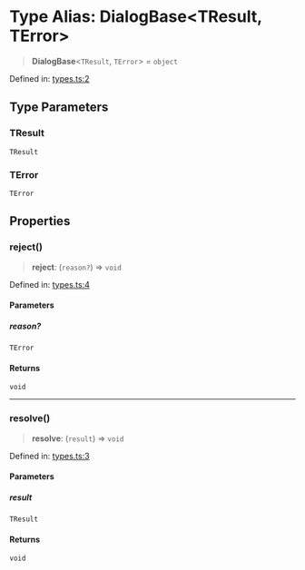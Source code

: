 # Type Alias: DialogBase\<TResult, TError\>

> **DialogBase**\<`TResult`, `TError`\> = `object`

Defined in: [types.ts:2](https://github.com/MOhhh-ok/react-dialog-hub/blob/44b10d0519bb12294bd933ab6943159e58a69c47/packages/react-dialog-hub/src/types.ts#L2)

## Type Parameters

### TResult

`TResult`

### TError

`TError`

## Properties

### reject()

> **reject**: (`reason?`) => `void`

Defined in: [types.ts:4](https://github.com/MOhhh-ok/react-dialog-hub/blob/44b10d0519bb12294bd933ab6943159e58a69c47/packages/react-dialog-hub/src/types.ts#L4)

#### Parameters

##### reason?

`TError`

#### Returns

`void`

***

### resolve()

> **resolve**: (`result`) => `void`

Defined in: [types.ts:3](https://github.com/MOhhh-ok/react-dialog-hub/blob/44b10d0519bb12294bd933ab6943159e58a69c47/packages/react-dialog-hub/src/types.ts#L3)

#### Parameters

##### result

`TResult`

#### Returns

`void`
